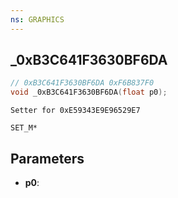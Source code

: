 ```yaml
---
ns: GRAPHICS
---
```

## _0xB3C641F3630BF6DA

```c
// 0xB3C641F3630BF6DA 0xF6B837F0
void _0xB3C641F3630BF6DA(float p0);
```

```
Setter for 0xE59343E9E96529E7

SET_M*
```

## Parameters
* **p0**: 

